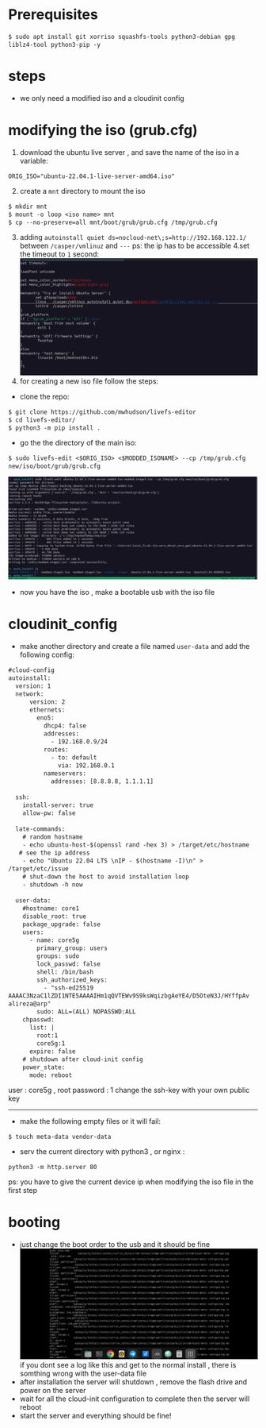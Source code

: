# Prerequisites
```
$ sudo apt install git xorriso squashfs-tools python3-debian gpg liblz4-tool python3-pip -y
```

# steps
* we only need a modified iso and a cloudinit config 

# modifying the iso (grub.cfg)
1. download the ubuntu live server , and save the name of the iso in a variable:
```
ORIG_ISO="ubuntu-22.04.1-live-server-amd64.iso"
```

2. create a `mnt` directory to mount the iso
```
$ mkdir mnt
$ mount -o loop <iso name> mnt
$ cp --no-preserve=all mnt/boot/grub/grub.cfg /tmp/grub.cfg
```

3. adding  `autoinstall quiet ds=nocloud-net\;s=http://192.168.122.1/`  between `/casper/vmlinuz` and `---`
ps: the ip has to be accessible
4.set the timeout to `1` second:
![f8b1496b9760d29522bfadb9145276ba.png](./_resources/f8b1496b9760d29522bfadb9145276ba.png)
5. for creating a new iso file follow the steps:
* clone the repo:
```
$ git clone https://github.com/mwhudson/livefs-editor
$ cd livefs-editor/
$ python3 -m pip install .
```
* go the the directory of the main iso:
```
$ sudo livefs-edit <$ORIG_ISO> <$MODDED_ISONAME> --cp /tmp/grub.cfg new/iso/boot/grub/grub.cfg
```
![00d8f60233af56f8a65f6d88d67c31af.png](./_resources/00d8f60233af56f8a65f6d88d67c31af.png)
* now you have the iso , make  a bootable usb with the iso file
# cloudinit_config
* make another directory and create a file named `user-data` and add the following config:
```
#cloud-config
autoinstall:
  version: 1
  network:
      version: 2
      ethernets:
        eno5:
          dhcp4: false
          addresses:
            - 192.168.0.9/24
          routes:
            - to: default
              via: 192.168.0.1
          nameservers:
            addresses: [8.8.8.8, 1.1.1.1]

  ssh:
    install-server: true
    allow-pw: false

  late-commands:
  	# random hostname 
    - echo ubuntu-host-$(openssl rand -hex 3) > /target/etc/hostname
   # see the ip address 
    - echo "Ubuntu 22.04 LTS \nIP - $(hostname -I)\n" > /target/etc/issue
    # shut-down the host to avoid installation loop
    - shutdown -h now

  user-data:
    #hostname: core1
    disable_root: true
    package_upgrade: false
    users:
      - name: core5g
        primary_group: users
        groups: sudo
        lock_passwd: false
        shell: /bin/bash
        ssh_authorized_keys:
          - "ssh-ed25519 AAAAC3NzaC1lZDI1NTE5AAAAIHm1qQVTEWv9S9ksWqizbgAeYE4/D5OteN3J/HYffpAv alireza@arp" 
        sudo: ALL=(ALL) NOPASSWD:ALL
    chpasswd:
      list: |
        root:1
        core5g:1
      expire: false
    # shutdown after cloud-init config
    power_state:
      mode: reboot
```

user : core5g , root
password : 1 
change the ssh-key with your own public key
***
* make the following empty files or it will fail:
```
$ touch meta-data vendor-data
```

*  serv the current directory with python3 , or nginx :
```
python3 -m http.server 80
```
ps: you have to give the current device ip when modifying the iso file in the first step 

# booting
* just change the boot order to the usb and it should be fine
![500a85d7533d23f3941fe8b6cf0ef0ef.png](./_resources/500a85d7533d23f3941fe8b6cf0ef0ef.png)
if you dont see a log like this and get to the normal install , there is somthing wrong with the user-data file
* after installation the server will shutdown , remove the flash drive and power on the server
* wait for all the cloud-init configuration to complete then the server will reboot
* start the server and everything should be fine!
